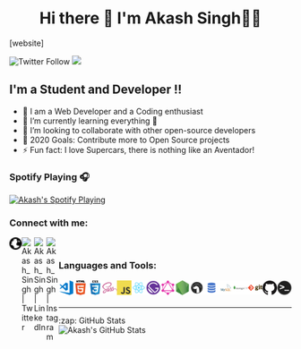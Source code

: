 <h1 align='center'>
  Hi there 👋 I'm Akash Singh👨‍💻
</h1>[website] 

![Twitter Follow](https://img.shields.io/twitter/follow/Akku_2410?color=1DA1F2&label=FOLLOW%20Akash%20Singh&logo=Twitter&style=for-the-badge)
<img src="https://img.shields.io/badge/facebook-%231877F2.svg?&style=for-the-badge&logo=facebook&logoColor=white
" />

## I'm a Student and Developer !!

- 🔭 I am a Web Developer and a Coding enthusiast
- 🌱 I’m currently learning everything 🤣
- 👯 I’m looking to collaborate with other open-source developers
- 🥅 2020 Goals: Contribute more to Open Source projects
- ⚡ Fun fact: I love Supercars, there is nothing like an Aventador!

### Spotify Playing 🎧

[<img src="https://now-playing-codestackr.vercel.app/api/spotify-playing" alt="Akash's Spotify Playing" width="350" />](https://open.spotify.com/user/v0i0s43n5xr7xzjta519yusti)

### Connect with me:

[<img align="left" alt="akashsingh.cf" width="22px" src="https://raw.githubusercontent.com/iconic/open-iconic/master/svg/globe.svg" />][website]
[<img align="left" alt="Akash_Singh | Twitter" width="22px" src="https://cdn.jsdelivr.net/npm/simple-icons@v3/icons/twitter.svg" />][twitter]
[<img align="left" alt="Akash_Singh | LinkedIn" width="22px" src="https://cdn.jsdelivr.net/npm/simple-icons@v3/icons/linkedin.svg" />][linkedin]
[<img align="left" alt="Akash_Singh | Instagram" width="22px" src="https://cdn.jsdelivr.net/npm/simple-icons@v3/icons/instagram.svg" />][instagram]

<br />

### Languages and Tools:

[<img align="left" alt="Visual Studio Code" width="26px" src="https://raw.githubusercontent.com/github/explore/80688e429a7d4ef2fca1e82350fe8e3517d3494d/topics/visual-studio-code/visual-studio-code.png" />][website]
[<img align="left" alt="HTML5" width="26px" src="https://raw.githubusercontent.com/github/explore/80688e429a7d4ef2fca1e82350fe8e3517d3494d/topics/html/html.png" />][website]
[<img align="left" alt="CSS3" width="26px" src="https://raw.githubusercontent.com/github/explore/80688e429a7d4ef2fca1e82350fe8e3517d3494d/topics/css/css.png" />][website]
[<img align="left" alt="Sass" width="26px" src="https://raw.githubusercontent.com/github/explore/80688e429a7d4ef2fca1e82350fe8e3517d3494d/topics/sass/sass.png" />][website]
[<img align="left" alt="JavaScript" width="26px" src="https://raw.githubusercontent.com/github/explore/80688e429a7d4ef2fca1e82350fe8e3517d3494d/topics/javascript/javascript.png" />][website]
[<img align="left" alt="React" width="26px" src="https://raw.githubusercontent.com/github/explore/80688e429a7d4ef2fca1e82350fe8e3517d3494d/topics/react/react.png" />][website]
[<img align="left" alt="Gatsby" width="26px" src="https://raw.githubusercontent.com/github/explore/e94815998e4e0713912fed477a1f346ec04c3da2/topics/gatsby/gatsby.png" />][website]
[<img align="left" alt="GraphQL" width="26px" src="https://raw.githubusercontent.com/github/explore/80688e429a7d4ef2fca1e82350fe8e3517d3494d/topics/graphql/graphql.png" />][website]
[<img align="left" alt="Node.js" width="26px" src="https://raw.githubusercontent.com/github/explore/80688e429a7d4ef2fca1e82350fe8e3517d3494d/topics/nodejs/nodejs.png" />][website]
[<img align="left" alt="Deno" width="26px" src="https://raw.githubusercontent.com/github/explore/361e2821e2dea67711cde99c9c40ed357061cf27/topics/deno/deno.png" />][website]
[<img align="left" alt="SQL" width="26px" src="https://raw.githubusercontent.com/github/explore/80688e429a7d4ef2fca1e82350fe8e3517d3494d/topics/sql/sql.png" />][website]
[<img align="left" alt="MySQL" width="26px" src="https://raw.githubusercontent.com/github/explore/80688e429a7d4ef2fca1e82350fe8e3517d3494d/topics/mysql/mysql.png" />][website]
[<img align="left" alt="MongoDB" width="26px" src="https://raw.githubusercontent.com/github/explore/80688e429a7d4ef2fca1e82350fe8e3517d3494d/topics/mongodb/mongodb.png" />][website]
[<img align="left" alt="Git" width="26px" src="https://raw.githubusercontent.com/github/explore/80688e429a7d4ef2fca1e82350fe8e3517d3494d/topics/git/git.png" />][website]
[<img align="left" alt="GitHub" width="26px" src="https://raw.githubusercontent.com/github/explore/78df643247d429f6cc873026c0622819ad797942/topics/github/github.png" />][website]
[<img align="left" alt="Terminal" width="26px" src="https://raw.githubusercontent.com/github/explore/80688e429a7d4ef2fca1e82350fe8e3517d3494d/topics/terminal/terminal.png" />][website]

<br />
<br />

---

  <summary>:zap: GitHub Stats</summary>

  <img align="left" alt="Akash's GitHub Stats" src="https://github-readme-stats.akash-s1999.vercel.app/api?username=Akash-S1999&show_icons=true&hide_border=true" />

[website]: https://www.akashsingh.cf/
[twitter]: https://twitter.com/Akku_2410
[instagram]: https://instagram.com/connectedakash2410
[linkedin]: https://www.linkedin.com/in/akash-kumar-singh-2ab64217a/
